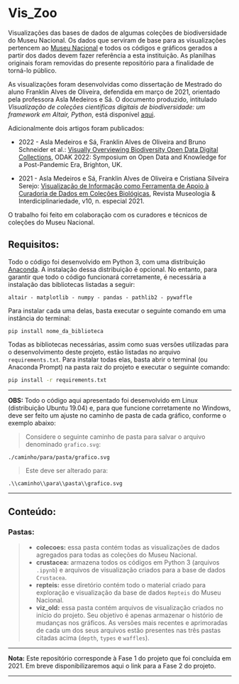 # Vis_Zoo

Visualizações das bases de dados de algumas coleções de biodiversidade do Museu Nacional. Os dados que serviram de base para as visualizações pertencem ao [Museu Nacional](http://www.museunacional.ufrj.br/) e todos os códigos e gráficos gerados a partir dos dados devem fazer referência a esta instituição. As planilhas originais foram removidas do presente repositório para a finalidade de torná-lo público.

As visualizações foram desenvolvidas como dissertação de Mestrado do aluno Franklin Alves de Oliveira, defendida em março de 2021, orientado pela professora Asla Medeiros e Sá. O documento produzido, intitulado *Visualização de coleções científicas digitais de biodiversidade: um framework em Altair, Python*, está disponível [aqui](https://bibliotecadigital.fgv.br/dspace;handleocy-listommunity-list/handle/10438/30711). 

Adicionalmente dois artigos foram publicados:
* 2022 - Asla Medeiros e Sá, Franklin Alves de Oliveira and Bruno Schneider et al.: [Visually Overviewing Biodiversity Open Data Digital Collections](https://www.scienceopen.com/hosted-document?doi=10.14236/ewic/ODAK22.4), ODAK 2022: Symposium on Open Data and Knowledge for a Post-Pandemic Era, Brighton, UK. 

* 2021 - Asla Medeiros e Sá, Franklin Alves de Oliveira e Cristiana Silveira Serejo: [Visualização de Informação como Ferramenta de Apoio à  Curadoria de Dados em Coleções Biológicas](https://periodicos.unb.br/index.php/museologia/article/view/36709), Revista Museologia & Interdiciplinariedade, v10, n. especial 2021. 

O trabalho foi feito em colaboração com os curadores e técnicos de coleções do Museu Nacional.

## Requisitos:

Todo o código foi desenvolvido em Python 3, com uma distribuição [Anaconda](https://www.anaconda.com/distribution/). A instalação dessa distribuição é opcional. No entanto, para garantir que todo o código funcionará corretamente, é necessária a instalação das bibliotecas listadas a seguir: 

```
altair - matplotlib - numpy - pandas - pathlib2 - pywaffle
```

Para instalar cada uma delas, basta executar o seguinte comando em uma instância do terminal:

```shell
pip install nome_da_biblioteca
```

Todas as bibliotecas necessárias, assim como suas versões utilizadas para o desenvolvimento deste projeto, estão listadas no arquivo `requirements.txt`. Para instalar todas elas, basta abrir o terminal (ou Anaconda Prompt) na pasta raiz do projeto e executar o seguinte comando:

```bash
pip install -r requirements.txt
```

-----
**OBS:** Todo o código aqui apresentado foi desenvolvido em Linux (distribuição Ubuntu 19.04) e, para que funcione corretamente no Windows, deve ser feito um ajuste no caminho de pasta de cada gráfico, conforme o exemplo abaixo: 

> Considere o seguinte caminho de pasta para salvar o arquivo denominado `grafico.svg`:
```shell
./caminho/para/pasta/grafico.svg
```

> Este deve ser alterado para: 
```shell
.\\caminho\\para\\pasta\\grafico.svg
```

-----

## Conteúdo:

### Pastas:
> - **colecoes:** essa pasta contém todas as visualizações de dados agregados para todas as coleções do Museu Nacional.
> - **crustacea:** armazena todos os códigos em Python 3 (arquivos `.ipynb`) e arquivos de visualização criados para a base de dados `Crustacea`.
> - **repteis:** esse diretório contém todo o material criado para exploração e visualização da base de dados `Repteis` do Museu Nacional.
> - **viz_old:** essa pasta contém arquivos de visualização criados no início do projeto. Seu objetivo é apenas armazenar o histório de mudanças nos gráficos. As versões mais recentes e aprimoradas de cada um dos seus arquivos estão presentes nas três pastas citadas acima (`depth`, `types` e `waffles`). 


-----
**Nota:** Este repositório corresponde à Fase 1 do projeto que foi concluída em 2021. Em breve disponibilizaremos aqui o link para a Fase 2 do projeto. 

-----

